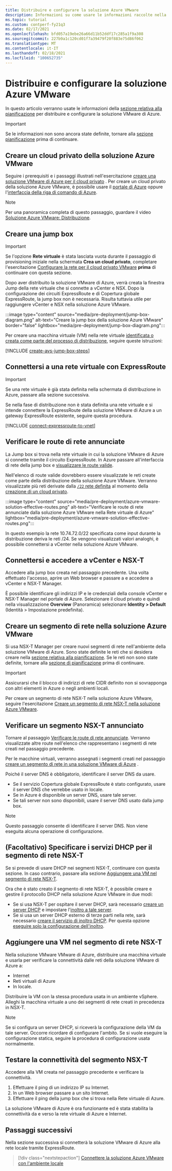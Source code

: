 ```yaml
---
title: Distribuire e configurare la soluzione Azure VMware
description: Informazioni su come usare le informazioni raccolte nella fase di pianificazione per distribuire e configurare il cloud privato della soluzione VMware di Azure.
ms.topic: tutorial
ms.custom: contperf-fy21q3
ms.date: 02/17/2021
ms.openlocfilehash: bfd057a19ebe26a66d11b52ddf17c285a1f9a308
ms.sourcegitcommit: 227b9a1c120cd01f7a39479f20f883e75d86f062
ms.translationtype: MT
ms.contentlocale: it-IT
ms.lasthandoff: 02/18/2021
ms.locfileid: "100652735"
---
```

# <a name="deploy-and-configure-azure-vmware-solution"></a>Distribuire e configurare la soluzione Azure VMware

In questo articolo verranno usate le informazioni della [sezione relativa alla pianificazione](production-ready-deployment-steps.md) per distribuire e configurare la soluzione VMware di Azure. 

>[!IMPORTANT]
>Se le informazioni non sono ancora state definite, tornare alla [sezione pianificazione](production-ready-deployment-steps.md) prima di continuare.


## <a name="create-an-azure-vmware-solution-private-cloud"></a>Creare un cloud privato della soluzione Azure VMware

Seguire i prerequisiti e i passaggi illustrati nell'esercitazione [creare una soluzione VMware di Azure per il cloud privato](tutorial-create-private-cloud.md) . Per creare un cloud privato della soluzione Azure VMware, è possibile usare il [portale di Azure](tutorial-create-private-cloud.md#azure-portal) oppure l'[interfaccia della riga di comando di Azure](tutorial-create-private-cloud.md#azure-cli).  

>[!NOTE]
>Per una panoramica completa di questo passaggio, guardare il video [Soluzione Azure VMware: Distribuzione](https://www.youtube.com/embed/gng7JjxgayI).

## <a name="create-the-jump-box"></a>Creare una jump box

>[!IMPORTANT]
>Se l'opzione **Rete virtuale** è stata lasciata vuota durante il passaggio di provisioning iniziale nella schermata **Crea un cloud privato**, completare l'esercitazione [Configurare la rete per il cloud privato VMware](tutorial-configure-networking.md) **prima** di continuare con questa sezione.  

Dopo aver distribuito la soluzione VMware di Azure, verrà creata la finestra Jump della rete virtuale che si connette a vCenter e NSX. Dopo la configurazione dei circuiti ExpressRoute e di Copertura globale ExpressRoute, la jump box non è necessaria.  Risulta tuttavia utile per raggiungere vCenter e NSX nella soluzione Azure VMware.  

:::image type="content" source="media/pre-deployment/jump-box-diagram.png" alt-text="Creare la jump box della soluzione Azure VMware" border="false" lightbox="media/pre-deployment/jump-box-diagram.png":::

Per creare una macchina virtuale (VM) nella rete virtuale [identificata o creata come parte del processo di distribuzione](production-ready-deployment-steps.md#attach-virtual-network-to-azure-vmware-solution), seguire queste istruzioni: 

[!INCLUDE [create-avs-jump-box-steps](includes/create-jump-box-steps.md)]

## <a name="connect-to-a-virtual-network-with-expressroute"></a>Connettersi a una rete virtuale con ExpressRoute

>[!IMPORTANT]
>Se una rete virtuale è già stata definita nella schermata di distribuzione in Azure, passare alla sezione successiva.

Se nella fase di distribuzione non è stata definita una rete virtuale e si intende connettere la ExpressRoute della soluzione VMware di Azure a un gateway ExpressRoute esistente, seguire questa procedura.

[!INCLUDE [connect-expressroute-to-vnet](includes/connect-expressroute-vnet.md)]

## <a name="verify-network-routes-advertised"></a>Verificare le route di rete annunciate

La Jump box si trova nella rete virtuale in cui la soluzione VMware di Azure si connette tramite il circuito ExpressRoute.  In Azure passare all'interfaccia di rete della jump box e [visualizzare le route valide](../virtual-network/manage-route-table.md#view-effective-routes).

Nell'elenco di route valide dovrebbero essere visualizzate le reti create come parte della distribuzione della soluzione Azure VMware. Verranno visualizzate più reti derivate dalla [ `/22` rete definita](production-ready-deployment-steps.md#ip-address-segment) al momento della [creazione di un cloud privato](#create-an-azure-vmware-solution-private-cloud).  

:::image type="content" source="media/pre-deployment/azure-vmware-solution-effective-routes.png" alt-text="Verificare le route di rete annunciate dalla soluzione Azure VMware nella Rete virtuale di Azure" lightbox="media/pre-deployment/azure-vmware-solution-effective-routes.png":::

In questo esempio la rete 10.74.72.0/22 specificata come input durante la distribuzione deriva le reti /24.  Se vengono visualizzati valori analoghi, è possibile connettersi a vCenter nella soluzione Azure VMware.

## <a name="connect-and-sign-in-to-vcenter-and-nsx-t"></a>Connettersi e accedere a vCenter e NSX-T

Accedere alla jump box creata nel passaggio precedente. Una volta effettuato l'accesso, aprire un Web browser e passare a e accedere a vCenter e NSX-T Manager.  

È possibile identificare gli indirizzi IP e le credenziali della console vCenter e NSX-T Manager nel portale di Azure.  Selezionare il cloud privato e quindi nella visualizzazione **Overview** (Panoramica) selezionare **Identity > Default** (Identità > Impostazione predefinita). 

## <a name="create-a-network-segment-on-azure-vmware-solution"></a>Creare un segmento di rete nella soluzione Azure VMware

Si usa NSX-T Manager per creare nuovi segmenti di rete nell'ambiente della soluzione VMware di Azure.  Sono state definite le reti che si desidera creare nella [sezione relativa alla pianificazione](production-ready-deployment-steps.md).  Se le reti non sono state definite, tornare alla [sezione di pianificazione](production-ready-deployment-steps.md) prima di continuare.

>[!IMPORTANT]
>Assicurarsi che il blocco di indirizzi di rete CIDR definito non si sovrapponga con altri elementi in Azure o negli ambienti locali.  

Per creare un segmento di rete NSX-T nella soluzione Azure VMware, seguire l'esercitazione [Creare un segmento di rete NSX-T nella soluzione Azure VMware](tutorial-nsx-t-network-segment.md).

## <a name="verify-advertised-nsx-t-segment"></a>Verificare un segmento NSX-T annunciato

Tornare al passaggio [Verificare le route di rete annunciate](#verify-network-routes-advertised). Verranno visualizzate altre route nell'elenco che rappresentano i segmenti di rete creati nel passaggio precedente.  

Per le macchine virtuali, verranno assegnati i segmenti creati nel passaggio [creare un segmento di rete in una soluzione VMware di Azure](#create-a-network-segment-on-azure-vmware-solution) .  

Poiché il server DNS è obbligatorio, identificare il server DNS da usare.  

- Se il servizio Copertura globale ExpressRoute è stato configurato, usare il server DNS che verrebbe usato in locale.  
- Se in Azure è disponibile un server DNS, usare tale server.  
- Se tali server non sono disponibili, usare il server DNS usato dalla jump box.

>[!NOTE]
>Questo passaggio consente di identificare il server DNS. Non viene eseguita alcuna operazione di configurazione.

## <a name="optional-provide-dhcp-services-to-nsx-t-network-segment"></a>(Facoltativo) Specificare i servizi DHCP per il segmento di rete NSX-T

Se si prevede di usare DHCP nei segmenti NSX-T, continuare con questa sezione. In caso contrario, passare alla sezione [Aggiungere una VM nel segmento di rete NSX-T](#add-a-vm-on-the-nsx-t-network-segment).  

Ora che è stato creato il segmento di rete NSX-T, è possibile creare e gestire il protocollo DHCP nella soluzione Azure VMware in due modi:

* Se si usa NSX-T per ospitare il server DHCP, sarà necessario [creare un server DHCP](manage-dhcp.md#create-a-dhcp-server) e impostare l'[inoltro a tale server](manage-dhcp.md#create-dhcp-relay-service). 
* Se si usa un server DHCP esterno di terze parti nella rete, sarà necessario [creare il servizio di inoltro DHCP](manage-dhcp.md#create-dhcp-relay-service).  Per questa opzione [eseguire solo la configurazione dell'inoltro](manage-dhcp.md#create-dhcp-relay-service).


## <a name="add-a-vm-on-the-nsx-t-network-segment"></a>Aggiungere una VM nel segmento di rete NSX-T

Nella soluzione VMware VMware di Azure, distribuire una macchina virtuale e usarla per verificare la connettività dalle reti della soluzione VMware di Azure a:

- Internet
- Reti virtuali di Azure
- In locale.  

Distribuire la VM con la stessa procedura usata in un ambiente vSphere.  Alleghi la macchina virtuale a uno dei segmenti di rete creati in precedenza in NSX-T.  

>[!NOTE]
>Se si configura un server DHCP, si riceverà la configurazione della VM da tale server. Occorre ricordare di configurare l'ambito.  Se si vuole eseguire la configurazione statica, seguire la procedura di configurazione usata normalmente.

## <a name="test-the-nsx-t-segment-connectivity"></a>Testare la connettività del segmento NSX-T

Accedere alla VM creata nel passaggio precedente e verificare la connettività.

1. Effettuare il ping di un indirizzo IP su Internet.
2. In un Web browser passare a un sito Internet.
3. Effettuare il ping della jump box che si trova nella Rete virtuale di Azure.

La soluzione VMware di Azure è ora funzionante ed è stata stabilita la connettività da e verso la rete virtuale di Azure e Internet.

## <a name="next-steps"></a>Passaggi successivi

Nella sezione successiva si connetterà la soluzione VMware di Azure alla rete locale tramite ExpressRoute.
> [!div class="nextstepaction"]
> [Connettere la soluzione Azure VMware con l'ambiente locale](azure-vmware-solution-on-premises.md)
